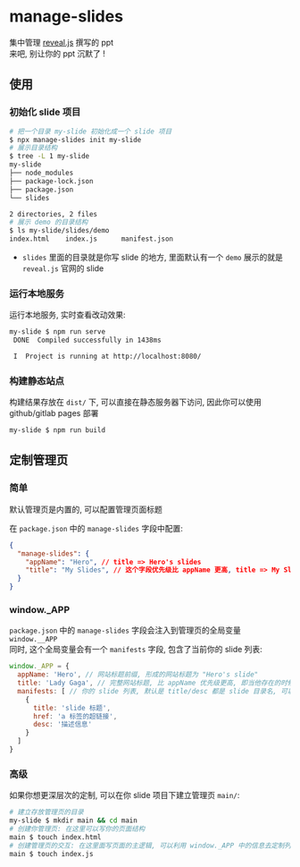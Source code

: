 # manage-slides

集中管理 [reveal.js](https://revealjs.com/) 撰写的 ppt   
来吧, 别让你的 ppt 沉默了 !  

## 使用

### 初始化 slide 项目

``` bash
# 把一个目录 my-slide 初始化成一个 slide 项目
$ npx manage-slides init my-slide
# 展示目录结构
$ tree -L 1 my-slide
my-slide
├── node_modules
├── package-lock.json
├── package.json
└── slides

2 directories, 2 files
# 展示 demo 的目录结构
$ ls my-slide/slides/demo
index.html    index.js      manifest.json
```

* `slides` 里面的目录就是你写 slide 的地方, 里面默认有一个 `demo` 展示的就是 `reveal.js` 官网的 slide  

### 运行本地服务

运行本地服务, 实时查看改动效果:  

``` bash
my-slide $ npm run serve
 DONE  Compiled successfully in 1438ms                                                                                                           10:18:49 PM

 I  Project is running at http://localhost:8080/
```

### 构建静态站点

构建结果存放在 `dist/` 下, 可以直接在静态服务器下访问, 因此你可以使用 github/gitlab pages 部署  

``` bash
my-slide $ npm run build
```

## 定制管理页

### 简单

默认管理页是内置的, 可以配置管理页面标题  

在 `package.json` 中的 `manage-slides` 字段中配置:  

``` json
{
  "manage-slides": {
    "appName": "Hero", // title => Hero's slides
    "title": "My Slides", // 这个字段优先级比 appName 更高, title => My Slides
  }
}
```

### window._APP

`package.json` 中的 `manage-slides` 字段会注入到管理页的全局变量 `window.__APP`  
同时, 这个全局变量会有一个  `manifests` 字段, 包含了当前你的 slide 列表:  

``` javascript
window._APP = {
  appName: 'Hero', // 网站标题前缀, 形成的网站标题为 "Hero's slide"
  title: 'Lady Gaga', // 完整网站标题, 比 appName 优先级更高, 即当他存在的时候, 就只是用 title 作为网站标题
  manifests: [ // 你的 slide 列表, 默认是 title/desc 都是 slide 目录名, 可以在 slide 目录下添加 manifest.json 文件来自定义  
    {
      title: 'slide 标题',
      href: 'a 标签的超链接',
      desc: '描述信息'
    }
  ]
}
```

### 高级

如果你想更深层次的定制, 可以在你 slide 项目下建立管理页 `main/`:  

``` bash
# 建立存放管理页的目录
my-slide $ mkdir main && cd main
# 创建你管理页: 在这里可以写你的页面结构
main $ touch index.html
# 创建管理页的交互: 在这里面写页面的主逻辑, 可以利用 window._APP 中的信息去定制列表
main $ touch index.js
```